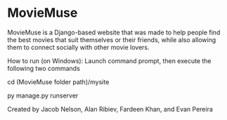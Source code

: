 # MovieMuse

MovieMuse is a Django-based website that was made to help people find the best movies that suit themselves or their friends, while also allowing them to connect socially with other movie lovers.

How to run (on Windows): Launch command prompt, then execute the following two commands


cd (MovieMuse folder path)/mysite


py manage.py runserver


Created by Jacob Nelson, Alan Ribiev, Fardeen Khan, and Evan Pereira
